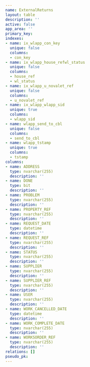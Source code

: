 ```yaml
---
name: ExternalReturns
layout: table
description: ''
active: false
app_area: ''
primary_key: 
indexes:
- name: ix_wlapp_con_key
  unique: false
  columns:
  - con_key
- name: ix_wlapp_house_refwl_status
  unique: false
  columns:
  - house_ref
  - wl_status
- name: ix_wlapp_u_novalet_ref
  unique: false
  columns:
  - u_novalet_ref
- name: ix_wlapp_wlapp_sid
  unique: true
  columns:
  - wlapp_sid
- name: wlapp_send_to_cbl
  unique: false
  columns:
  - send_to_cbl
- name: wlapp_tstamp
  unique: true
  columns:
  - tstamp
columns:
- name: ADDRESS
  type: nvarchar(255)
  description: ''
- name: DONE
  type: bit
  description: ''
- name: PROBLEM
  type: nvarchar(255)
  description: ''
- name: PROPERTY_REF
  type: nvarchar(255)
  description: ''
- name: REQUEST_DATE
  type: datetime
  description: ''
- name: REQUEST_REF
  type: nvarchar(255)
  description: ''
- name: STATUS
  type: nvarchar(255)
  description: ''
- name: SUPPLIER
  type: nvarchar(255)
  description: ''
- name: SUPPLIER_REF
  type: nvarchar(255)
  description: ''
- name: USER
  type: nvarchar(255)
  description: ''
- name: WORK_CANCELLED_DATE
  type: datetime
  description: ''
- name: WORK_COMPLETE_DATE
  type: nvarchar(255)
  description: ''
- name: WORKSORDER_REF
  type: nvarchar(255)
  description: ''
relations: []
pseudo_pk: 
---
```


